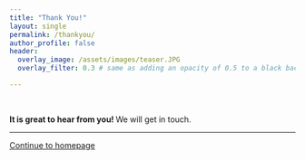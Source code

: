 ```yaml
---
title: "Thank You!"
layout: single
permalink: /thankyou/
author_profile: false
header:
  overlay_image: /assets/images/teaser.JPG
  overlay_filter: 0.3 # same as adding an opacity of 0.5 to a black background

---
```

<html>
<br>
  <div class="jumbotron text-xs-center">
  
  <p class="lead"><strong>It is great to hear from you! </strong>We will get in touch.</p>
  <hr>
 
  <p class="lead">
    <a class="btn btn-primary btn-sm" href="https://hatchin.github.io/" role="button">Continue to homepage</a>
  </p>
</div>

</html>
